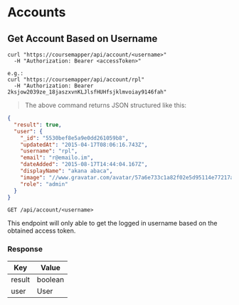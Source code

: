 # Accounts 
  

## Get Account Based on Username
```shell
curl "https://coursemapper/api/account/<username>"
  -H "Authorization: Bearer <accessToken>"

e.g.:
curl "https://coursemapper/api/account/rpl"
  -H "Authorization: Bearer 2ksjow2039ze_18jaszxvnKLJlsfHUHfsjklmvoiay9146fah"
```
> The above command returns JSON structured like this:

```json
{
  "result": true,
  "user": {
    "_id": "5530bef8e5a9e0dd261059b8",
    "updatedAt": "2015-04-17T08:06:16.743Z",
    "username": "rpl",
    "email": "r@emailo.im",
    "dateAdded": "2015-08-17T14:44:04.167Z",
    "displayName": "akana abaca",
    "image": "//www.gravatar.com/avatar/57a6e733c1a82f02e5d95114e77217a4?s=200&r=pg&d=mm",
    "role": "admin"
  }
}
```
`GET /api/account/<username>`

This endpoint will only able to get the logged in username based on the obtained access token.

### Response
Key    | Value
-----  | -----
result | boolean
user  | User

 